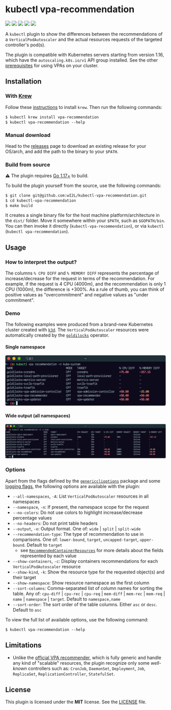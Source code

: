 # kubectl vpa-recommendation

<p align="left">
    <a href="https://github.com/wI2L/kubectl-vpa-recommendation/actions"><img src="https://github.com/wI2L/kubectl-vpa-recommendation/workflows/ci/badge.svg"></a>
    <a href="https://goreportcard.com/report/github.com/wI2L/kubectl-vpa-recommendation"><img src="https://goreportcard.com/badge/github.com/wI2L/kubectl-vpa-recommendation"></a>
    <a href="https://github.com/wI2L/kubectl-vpa-recommendation/releases"><img src="https://img.shields.io/github/v/tag/wI2L/kubectl-vpa-recommendation?color=blueviolet&label=release&sort=semver"></a>
    <a href="https://codecov.io/gh/wI2L/kubectl-vpa-recommendation"><img src="https://codecov.io/gh/wI2L/kubectl-vpa-recommendation/branch/master/graph/badge.svg?token=UTD8CW2ZS2"/></a>
    <a href="LICENSE"><img src="https://img.shields.io/badge/License-MIT-blue.svg"></a>
</p>

A `kubectl` plugin to show the differences between the recommendations of a `VerticalPodAutoscaler` and the actual resources requests of the targeted controller's pod(s).

The plugin is compatible with Kubernetes servers starting from version 1.16, which have the `autoscaling.k8s.io/v1` API group installed. See the other [prerequisites](https://github.com/kubernetes/autoscaler/tree/master/vertical-pod-autoscaler#prerequisites) for using VPAs on your cluster.

## Installation

### With [Krew](https://krew.sigs.k8s.io/)

Follow these [instructions](https://krew.sigs.k8s.io/docs/user-guide/quickstart/) to install `krew`. Then run the following commands:

```shell
$ kubectl krew install vpa-recommendation
$ kubectl vpa-recommendation --help
```

### Manual download

Head to the [releases](https://github.com/wI2L/kubectl-vpa-recommendation/releases) page to download an existing release for your OS/arch, and add the path to the binary to your `$PATH`.

### Build from source

:warning: The plugin requires [Go 1.17+](https://golang.org/doc/install) to build.

To build the plugin yourself from the source, use the following commands:

```shell
$ git clone git@github.com:wI2L/kubectl-vpa-recommendation.git
$ cd kubectl-vpa-recommendation
$ make build
```

It creates a single binary file for the host machine platform/architecture in the `dist/` folder. Move it somewhere within your `$PATH`, such as `$GOPATH/bin`. You can then invoke it directly (`kubectl-vpa-recommendation`), or via `kubectl` (`kubectl vpa-recommendation`).

## Usage

### How to interpret the output?

The columns `% CPU DIFF` and `% MEMORY DIFF` represents the percentage of increase/decrease for the request in terms of the recommendation. For example, if the request is 4 CPU (4000m), and the recommendation is only 1 CPU (1000m), the difference is +300%. As a rule of thumb, you can think of positive values as "overcommitment"  and negative values as "under commitment".

### Demo

The following examples were produced from a brand-new Kubernetes cluster created with [`k3d`](https://k3d.io/v5.2.2/). The `VerticalPodAutoscaler` resources were automatically created by the [`goldilocks`](https://github.com/FairwindsOps/goldilocks) operator.

#### Single namespace

![example1](assets/example1.png)

#### Wide output (all namespaces)

![example2](assets/example2.png)

### Options

Apart from the flags defined by the [`genericclioptions`](https://pkg.go.dev/k8s.io/cli-runtime/pkg/genericclioptions) package and some [logging flags](https://github.com/kubernetes/enhancements/tree/master/keps/sig-instrumentation/2845-deprecate-klog-specific-flags-in-k8s-components), the following options are available with the plugin:
- `--all-namespaces`, `-A`: List `VerticalPodAutoscaler` resources in all namespaces
- `--namespace`, `-n`: If present, the namespace scope for the request
- `--no-colors`: Do not use colors to highlight increase/decrease percentage values
- `--no-headers`: Do not print table headers
- `--output`, `-o`: Output format. One of: `wide` | `split` | `split-wide`
- `--recommendation-type`: The type of recommendation to use in comparisons. One of: `lower-bound`, `target`, `uncapped-target`, `upper-bound`. Default to `target`
    - see [`RecommendedContainerResources`](https://github.com/kubernetes/autoscaler/blob/master/vertical-pod-autoscaler/pkg/apis/autoscaling.k8s.io/v1/types.go#L245) for more details about the fields represented by each value
- `--show-containers`, `-c`: Display containers recommendations for each `VerticalPodAutoscaler` resource
- `--show-kind`, `-k`: Show the resource type for the requested object(s) and their target
- `--show-namespace`: Show resource namespace as the first column
- `--sort-columns`: Comma-separated list of column names for sorting the table. Any of: `cpu-diff` | `cpu-rec` | `cpu-req` | `mem-diff` | `mem-rec` | `mem-req` | `name` | `namespace` | `target`. Default to `namespace,name`
- `--sort-order`: The sort order of the table columns. Either `asc` or `desc`. Default to `asc`

To view the full list of available options, use the following command:

```shell
$ kubectl vpa-recommendation --help
```

## Limitations

- Unlike the [official VPA recommender](https://github.com/kubernetes/autoscaler/blob/master/vertical-pod-autoscaler/pkg/recommender/README.md), which is fully generic and handle any kind of "scalable" resources, the plugin recognize only some *well-known* controllers such as: `CronJob`, `DaemonSet`, `Deployment`, `Job`, `ReplicaSet`, `ReplicationController`, `StatefulSet`.

## License

This plugin is licensed under the **MIT** license. See the [LICENSE](LICENSE) file.
